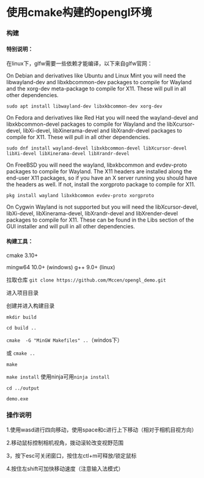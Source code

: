 # 使用cmake构建的opengl环境

### 构建

#### 特别说明：
在linux下，glfw需要一些依赖才能编译，以下来自glfw官网：

On Debian and derivatives like Ubuntu and Linux Mint you will need the libwayland-dev and libxkbcommon-dev packages to compile for Wayland and the xorg-dev meta-package to compile for X11. These will pull in all other dependencies.

`sudo apt install libwayland-dev libxkbcommon-dev xorg-dev`

On Fedora and derivatives like Red Hat you will need the wayland-devel and libxkbcommon-devel packages to compile for Wayland and the libXcursor-devel, libXi-devel, libXinerama-devel and libXrandr-devel packages to compile for X11. These will pull in all other dependencies.

`sudo dnf install wayland-devel libxkbcommon-devel libXcursor-devel libXi-devel libXinerama-devel libXrandr-devel`

On FreeBSD you will need the wayland, libxkbcommon and evdev-proto packages to compile for Wayland. The X11 headers are installed along the end-user X11 packages, so if you have an X server running you should have the headers as well. If not, install the xorgproto package to compile for X11.

`pkg install wayland libxkbcommon evdev-proto xorgproto`

On Cygwin Wayland is not supported but you will need the libXcursor-devel, libXi-devel, libXinerama-devel, libXrandr-devel and libXrender-devel packages to compile for X11. These can be found in the Libs section of the GUI installer and will pull in all other dependencies.

#### 构建工具：

cmake 3.10+

mingw64 10.0+ (windows)
g++ 9.0+ (linux)

拉取仓库  `git clone https://github.com/Mccen/opengl_demo.git`

进入项目目录

创建并进入构建目录

`mkdir build`

`cd build ..`

`cmake  -G "MinGW Makefiles" ..`（windos下）

或 `cmake ..`

`make`

`make install`
使用ninja可用`ninja install`

`cd ../output`

`demo.exe`


### 操作说明
1.使用wasd进行四向移动，使用space和c进行上下移动（相对于相机目视方向）

2.移动鼠标控制相机视角，拨动滚轮改变视野范围

3，按下esc可关闭窗口，按住左ctl+m可释放/锁定鼠标

4.按住左shift可加快移动速度（注意输入法模式）